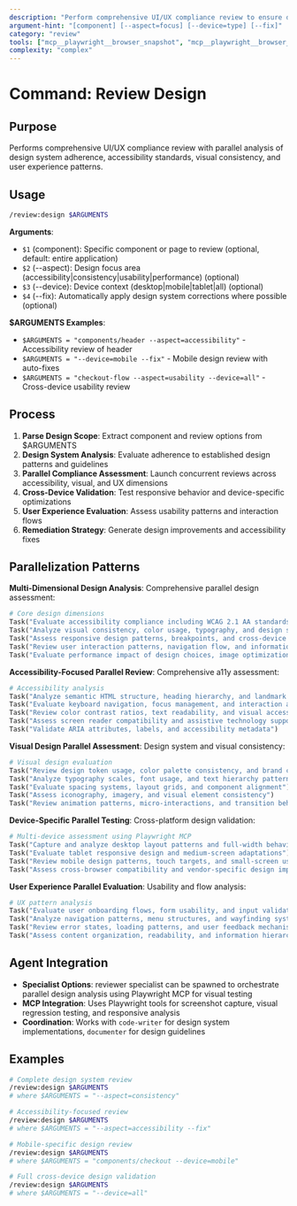 ```yaml
---
description: "Perform comprehensive UI/UX compliance review to ensure design system adherence and accessibility"
argument-hint: "[component] [--aspect=focus] [--device=type] [--fix]"
category: "review"
tools: ["mcp__playwright__browser_snapshot", "mcp__playwright__browser_navigate", "Read", "Grep"]
complexity: "complex"
---
```


# Command: Review Design

## Purpose

Performs comprehensive UI/UX compliance review with parallel analysis of design system adherence,
accessibility standards, visual consistency, and user experience patterns.

## Usage

```bash
/review:design $ARGUMENTS
```

**Arguments**:

- `$1` (component): Specific component or page to review (optional, default: entire application)
- `$2` (--aspect): Design focus area (accessibility|consistency|usability|performance) (optional)
- `$3` (--device): Device context (desktop|mobile|tablet|all) (optional)
- `$4` (--fix): Automatically apply design system corrections where possible (optional)

**$ARGUMENTS Examples**:

- `$ARGUMENTS = "components/header --aspect=accessibility"` - Accessibility review of header
- `$ARGUMENTS = "--device=mobile --fix"` - Mobile design review with auto-fixes
- `$ARGUMENTS = "checkout-flow --aspect=usability --device=all"` - Cross-device usability review

## Process

1. **Parse Design Scope**: Extract component and review options from $ARGUMENTS
2. **Design System Analysis**: Evaluate adherence to established design patterns and guidelines
3. **Parallel Compliance Assessment**: Launch concurrent reviews across accessibility, visual, and UX dimensions
4. **Cross-Device Validation**: Test responsive behavior and device-specific optimizations
5. **User Experience Evaluation**: Assess usability patterns and interaction flows
6. **Remediation Strategy**: Generate design improvements and accessibility fixes

## Parallelization Patterns

**Multi-Dimensional Design Analysis**: Comprehensive parallel design assessment:

```python
# Core design dimensions
Task("Evaluate accessibility compliance including WCAG 2.1 AA standards and screen reader support")
Task("Analyze visual consistency, color usage, typography, and design system adherence")
Task("Assess responsive design patterns, breakpoints, and cross-device compatibility")
Task("Review user interaction patterns, navigation flow, and information architecture")
Task("Evaluate performance impact of design choices, image optimization, and loading patterns")
```

**Accessibility-Focused Parallel Review**: Comprehensive a11y assessment:

```python
# Accessibility analysis
Task("Analyze semantic HTML structure, heading hierarchy, and landmark usage")
Task("Evaluate keyboard navigation, focus management, and interaction accessibility")
Task("Review color contrast ratios, text readability, and visual accessibility")
Task("Assess screen reader compatibility and assistive technology support")
Task("Validate ARIA attributes, labels, and accessibility metadata")
```

**Visual Design Parallel Assessment**: Design system and visual consistency:

```python
# Visual design evaluation
Task("Review design token usage, color palette consistency, and brand compliance")
Task("Analyze typography scales, font usage, and text hierarchy patterns")
Task("Evaluate spacing systems, layout grids, and component alignment")
Task("Assess iconography, imagery, and visual element consistency")
Task("Review animation patterns, micro-interactions, and transition behaviors")
```

**Device-Specific Parallel Testing**: Cross-platform design validation:

```python
# Multi-device assessment using Playwright MCP
Task("Capture and analyze desktop layout patterns and full-width behaviors")
Task("Evaluate tablet responsive design and medium-screen adaptations")
Task("Review mobile design patterns, touch targets, and small-screen usability")
Task("Assess cross-browser compatibility and vendor-specific design implementations")
```

**User Experience Parallel Evaluation**: Usability and flow analysis:

```python
# UX pattern analysis
Task("Evaluate user onboarding flows, form usability, and input validation patterns")
Task("Analyze navigation patterns, menu structures, and wayfinding systems")
Task("Review error states, loading patterns, and user feedback mechanisms")
Task("Assess content organization, readability, and information hierarchy")
```

## Agent Integration

- **Specialist Options**: reviewer specialist can be spawned to orchestrate parallel design analysis using Playwright MCP for visual testing
- **MCP Integration**: Uses Playwright tools for screenshot capture, visual regression testing, and responsive analysis
- **Coordination**: Works with `code-writer` for design system implementations, `documenter` for design guidelines

## Examples

```bash
# Complete design system review
/review:design $ARGUMENTS
# where $ARGUMENTS = "--aspect=consistency"

# Accessibility-focused review
/review:design $ARGUMENTS
# where $ARGUMENTS = "--aspect=accessibility --fix"

# Mobile-specific design review
/review:design $ARGUMENTS
# where $ARGUMENTS = "components/checkout --device=mobile"

# Full cross-device design validation
/review:design $ARGUMENTS
# where $ARGUMENTS = "--device=all"
